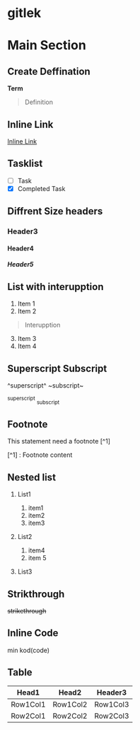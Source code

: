 # gitlek
# Main Section

## Create Deffination

**Term**
>Definition

## Inline Link

[Inline Link](https://www.google.com/)

## Tasklist

- [ ] Task
- [x] Completed Task

## Diffrent Size headers

### Header3
#### Header4
##### Header5

## List with interupption

1. Item 1
2. Item 2
> Interupption
3. Item 3
4. Item 4

## Superscript Subscript

^superscript^ 
~subscript~

<sup>superscript</sup>
<sub>subscript</sub>

## Footnote

This statement need a footnote [^1]

[^1] : Footnote content

## Nested list

1. List1
    1. item1
    2. item2
    3. item3

2. List2
    1. item4
    2. item 5
3. List3

## Strikthrough

~~strikethrough~~

## Inline Code

 min kod(code)

## Table

|Head1|Head2|Header3|
|-----|-----|-------|
|Row1Col1|Row1Col2|Row1Col3|
|Row2Col1|Row2Col2|Row2Col3|
